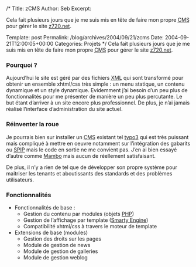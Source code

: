 /*
 Title: zCMS
 Author: Seb
 Excerpt:  <p>Cela fait plusieurs jours que je me suis mis en t&ecirc;te de faire mon propre <acronym title="Content Managment System">CMS</acronym> pour g&eacute;rer le site <a href="http://z720.net" hreflang="fr">z720.net</a>.</p>
 Template: post
 Permalink: /blog/archives/2004/09/21/zcms
 Date: 2004-09-21T12:00:05+00:00
 Categories: Projets
*/
Cela fait plusieurs jours que je me suis mis en t&ecirc;te de faire mon propre <acronym title="Content Managment System">CMS</acronym> pour g&eacute;rer le site <a href="http://z720.net" hreflang="fr">z720.net</a>.

<!--more-->

### Pourquoi&nbsp;?

Aujourd&rsquo;hui le site est g&eacute;r&eacute; par des fichiers <acronym title="eXtensible Markup Language">XML</acronym> qui sont transform&eacute; pour obtenir un ensemble <acronym>xhtml</acronym>/<acronym>css</acronym> très simple&nbsp;: un menu statique, un contenu dynamique et un style dynamique. Evidemment j&rsquo;ai besoin d&rsquo;un peu plus de fonctionnalités pour me présenter de mani&egrave;re un peu plus percutante. Le but étant d&rsquo;arriver à un site encore plus professionnel. De plus, je n&rsquo;ai jamais réalisé l&rsquo;interface d&rsquo;administration du site actuel.

### Réinventer la roue

Je pourrais bien sur installer un <acronym title="Content Managment System">CMS</acronym> existant tel <a href="http://typo3.org" hreflang="en">typo3</a> qui est tr&egrave;s puissant mais compliqué à mettre en oeuvre notamment sur l&rsquo;intégration des gabarits ou <a href="http://www.spip.net/fr" hreflang="fr">SPIP</a> mais le code en sortie ne me convient pas. J&rsquo;en ai bien essayé d&rsquo;autre comme <a href="http://www.mamboserver.com" hreflang="en">Mambo</a> mais aucun de réellement satisfaisant.

De plus, il n&rsquo;y a rien de tel que de d&eacute;velopper son propre syst&egrave;me pour maitriser les tenants et aboutissants des standards et des probl&egrave;mes utilisateurs.

### Fonctionnalit&eacute;s

*   Fonctionnalit&eacute;s de base&nbsp;: 
    *   Gestion du contenu par modules (objets <a href="http://www.php.net" hreflang="en"><acronym title="PHP: Hypertext Preprocessor">PHP</acronym></a>)
    *   Gestion de l&rsquo;affichage par template (<a href="http://smarty.php.net" hreflang="en">Smarty Engine</a>)
    *   Compatibilit&eacute; <acronym>xhtml</acronym>/<acronym>css</acronym> à travers le moteur de template
*   Extensions de base (modules) 
    *   Gestion des droits sur les pages
    *   Module de gestion de news
    *   Module de gestion de galleries
    *   Module de gestion weblog